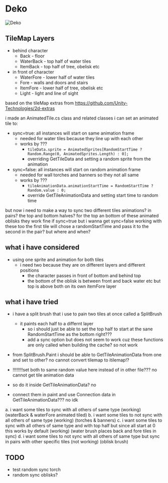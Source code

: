 # Deko

![Deko](issue.gif)

## TileMap Layers

- behind character
  - Back - floor
  - WaterBack - top half of water tiles
  - ItemBack - top half of tree, obelisk etc
- in front of character
  - WaterFore - lower half of water tiles
  - Fore - walls and doors and stairs
  - ItemFore - lower half of tree, obelisk etc
  - Light - light and line of sight

based on the tileMap extras from
<https://github.com/Unity-Technologies/2d-extras>

i made an AnimatedTile.cs class and related classes
i can set an animated tile to:

- sync=true: all instances will start on same animation frame
  - needed for water tiles because they line up with each other
  - works by ???
    - `tileData.sprite = AnimatedSprites[RandomStartTime ? Random.Range(0, AnimatedSprites.Length) : 0];`
    - overriding GetTileData and setting a random sprite from the animation
- sync=false: all instances will start on random animation frame
  - needed for wall torches and banners so they not all same
  - works by ???
    - `tileAnimationData.animationStartTime = RandomStartTime ? Random.value : 0;`
    - override GetTileAnimationData and setting start time to random time

but now i need to make a way to sync two different tiles animations? in pairs?
the top and bottom halves? for the top an bottom of these animated oblisks
they work fine if sync=true but i wanna get sync=false working with these too
the first tile will chose a randomStartTime and pass it to the second in the pair? but where and when?

## what i have considered

- using one sprite and animation for both tiles
  - i need two because they are on different layers and different positions
    - the character passes in front of bottom and behind top
    - the bottom of the oblisk is between front and back water etc but top is above both on its own itemFore layer

## what i have tried

- i have a split brush that i use to pain two tiles at once called a SplitBrush
  - it paints each half to a differnt layer
    - so i should just be able to set the top half to start at the sane RandomStartTime as the bottom right???
    - add a sync option but does not seem to work cuz these functions are only called when building the cache? so not work

- from SplitBrush.Paint i should be able to GetTileAnimationData from one and set to other? no cannot convert tilemap to itilemap!?
- !!!!!!!!set both to same random value here instead of in other file??? no cannot get tile animation data
- so do it inside GetTileAnimationData? no
- connect them in paint and use Connection data in GetTileAnimationData??? no idk

a. i want some tiles to sync with all others of same type (working) (waterBack & waterFore animated tiled)
b. i want some tiles to not sync with all others of same type (working) (torches & banners)
c. i want some tiles to sync with all others of same type and with top half but since all start at 0 this works by default (working) (water brush places back and fore tiles in sync)
d. i want some tiles to not sync with all others of same type but sync in pairs with other specific tiles (not working) (oblisk brush)

## TODO

- test random sync torch
- random sync oblisks?
